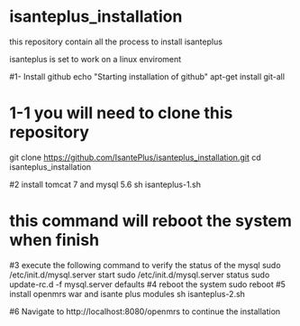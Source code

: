 # isanteplus_installation
this repository contain all the process to install isanteplus

isanteplus is set to work on a linux enviroment 
 

#1- Install github 
echo "Starting installation of github"
apt-get install git-all 

# 1-1 you will need to clone this repository
git clone https://github.com/IsantePlus/isanteplus_installation.git
cd isanteplus_installation

#2 install tomcat 7 and mysql 5.6
sh isanteplus-1.sh 

# this command will reboot the system when finish

#3 execute the following command to verify the status of the mysql
sudo /etc/init.d/mysql.server start
sudo /etc/init.d/mysql.server status
sudo update-rc.d -f mysql.server defaults
#4 reboot the system 
sudo reboot
#5 install openmrs war and isante plus modules
sh isanteplus-2.sh 

#6 Navigate to http://localhost:8080/openmrs to continue the installation

